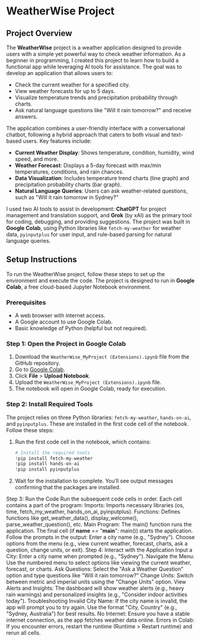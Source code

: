 # WeatherWise Project

## Project Overview

The **WeatherWise** project is a weather application designed to provide users with a simple yet powerful way to check weather information. As a beginner in programming, I created this project to learn how to build a functional app while leveraging AI tools for assistance. The goal was to develop an application that allows users to:

- Check the current weather for a specified city.
- View weather forecasts for up to 5 days.
- Visualize temperature trends and precipitation probability through charts.
- Ask natural language questions like "Will it rain tomorrow?" and receive answers.

The application combines a user-friendly interface with a conversational chatbot, following a hybrid approach that caters to both visual and text-based users. Key features include:

- **Current Weather Display**: Shows temperature, condition, humidity, wind speed, and more.
- **Weather Forecast**: Displays a 5-day forecast with max/min temperatures, conditions, and rain chances.
- **Data Visualization**: Includes temperature trend charts (line graph) and precipitation probability charts (bar graph).
- **Natural Language Queries**: Users can ask weather-related questions, such as "Will it rain tomorrow in Sydney?"

I used two AI tools to assist in development: **ChatGPT** for project management and translation support, and **Grok** (by xAI) as the primary tool for coding, debugging, and providing suggestions. The project was built in **Google Colab**, using Python libraries like `fetch-my-weather` for weather data, `pyinputplus` for user input, and rule-based parsing for natural language queries.

## Setup Instructions

To run the WeatherWise project, follow these steps to set up the environment and execute the code. The project is designed to run in **Google Colab**, a free cloud-based Jupyter Notebook environment.

### Prerequisites
- A web browser with internet access.
- A Google account to use Google Colab.
- Basic knowledge of Python (helpful but not required).

### Step 1: Open the Project in Google Colab
1. Download the `WeatherWise_MyProject (Extensions).ipynb` file from the GitHub repository.
2. Go to [Google Colab](https://colab.research.google.com/).
3. Click **File** > **Upload Notebook**.
4. Upload the `WeatherWise_MyProject (Extensions).ipynb` file.
5. The notebook will open in Google Colab, ready for execution.

### Step 2: Install Required Tools
The project relies on three Python libraries: `fetch-my-weather`, `hands-on-ai`, and `pyinputplus`. These are installed in the first code cell of the notebook. Follow these steps:

1. Run the first code cell in the notebook, which contains:
   ```python
   # Install the required tools
   !pip install fetch-my-weather
   !pip install hands-on-ai
   !pip install pyinputplus

2. Wait for the installation to complete. You’ll see output messages confirming that the packages are installed.

Step 3: Run the Code
Run the subsequent code cells in order. Each cell contains a part of the program:
Imports: Imports necessary libraries (os, time, fetch_my_weather, hands_on_ai, pyinputplus).
Functions: Defines functions like get_weather_data(), display_welcome(), parse_weather_question(), etc.
Main Program: The main() function runs the application.
The final cell (if __name__ == "__main__": main()) starts the application.
Follow the prompts in the output:
Enter a city name (e.g., "Sydney").
Choose options from the menu (e.g., view current weather, forecast, charts, ask a question, change units, or exit).
Step 4: Interact with the Application
Input a City: Enter a city name when prompted (e.g., "Sydney").
Navigate the Menu: Use the numbered menu to select options like viewing the current weather, forecast, or charts.
Ask Questions: Select the "Ask a Weather Question" option and type questions like "Will it rain tomorrow?"
Change Units: Switch between metric and imperial units using the "Change Units" option.
View Alerts and Insights: The dashboard will show weather alerts (e.g., heavy rain warnings) and personalized insights (e.g., "Consider indoor activities today").
Troubleshooting
Invalid City Name: If the city name is invalid, the app will prompt you to try again. Use the format "City, Country" (e.g., "Sydney, Australia") for best results.
No Internet: Ensure you have a stable internet connection, as the app fetches weather data online.
Errors in Colab: If you encounter errors, restart the runtime (Runtime > Restart runtime) and rerun all cells.
